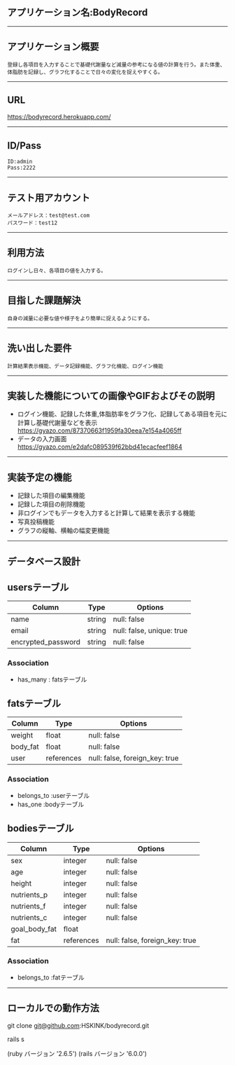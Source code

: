 ## アプリケーション名:BodyRecord
---
## アプリケーション概要
	登録し各項目を入力することで基礎代謝量など減量の参考になる値の計算を行う。また体重、体脂肪を記録し、グラフ化することで日々の変化を捉えやすくる。
---
## URL
  https://bodyrecord.herokuapp.com/

---
## ID/Pass
    ID:admin  
    Pass:2222
---
## テスト用アカウント
    メールアドレス：test@test.com
    パスワード：test12
---
## 利用方法
    ログインし日々、各項目の値を入力する。
---
## 目指した課題解決
    自身の減量に必要な値や様子をより簡単に捉えるようにする。
---
## 洗い出した要件
	計算結果表示機能、データ記録機能、グラフ化機能、ログイン機能
---
## 実装した機能についての画像やGIFおよびその説明
- ログイン機能、記録した体重,体脂肪率をグラフ化、記録してある項目を元に計算し基礎代謝量などを表示 https://gyazo.com/87370663f1959fa30eea7e154a4065ff
- データの入力画面 https://gyazo.com/e2dafc089539f62bbd41ecacfeef1864

---
## 実装予定の機能
- 記録した項目の編集機能
- 記録した項目の削除機能
- 非ログインでもデータを入力すると計算して結果を表示する機能
- 写真投稿機能
- グラフの縦軸、横軸の幅変更機能
---
## データベース設計
	
## usersテーブル

|Column             |Type   |Options                   |
|-------------------|-------|--------------------------|
|name               |string |null: false               |
|email              |string |null: false, unique: true |
|encrypted_password |string |null: false               |

### Association
- has_many : fatsテーブル


## fatsテーブル

|Column   |Type       |Options                        |
|---------|-----------|-------------------------------|
|weight   |float      |null: false                    |
|body_fat |float      |null: false                    |
|user     |references |null: false, foreign_key: true |

### Association
- belongs_to :userテーブル
- has_one :bodyテーブル


## bodiesテーブル

|Column        |Type       |Options                        |
|--------------|-----------|-------------------------------|
|sex           |integer    |null: false                    |
|age           |integer    |null: false                    |
|height        |integer    |null: false                    |
|nutrients_p   |integer    |null: false                    |
|nutrients_f   |integer    |null: false                    |
|nutrients_c   |integer    |null: false                    |
|goal_body_fat |float      |                               |
|fat           |references |null: false, foreign_key: true |

### Association
- belongs_to :fatテーブル
---
## ローカルでの動作方法
git clone git@github.com:HSKINK/bodyrecord.git

rails s

(ruby バージョン '2.6.5') (rails バージョン '6.0.0')
